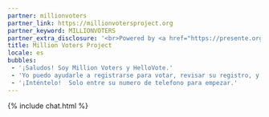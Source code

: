 ```yaml
---
partner: millionvoters
partner_link: https://millionvotersproject.org
partner_keyword: MILLIONVOTERS
partner_extra_disclosure: '<br>Powered by <a href="https://presente.org">Presente</a>.'
title: Million Voters Project
locale: es
bubbles:
 - '¡Saludos! Soy Million Voters y HelloVote.'
 - 'Yo puedo ayudarle a registrarse para votar, revisar su registro, y también ayudar a que se registren sus amigos.'
 - '¡Inténtelo!  Solo entre su numero de telefono para empezar.'
---
```

{% include chat.html %}
